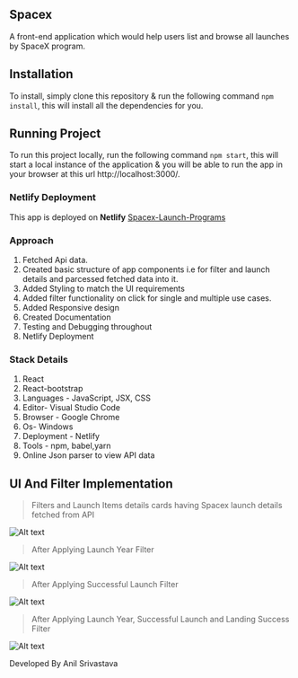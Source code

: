 ## Spacex
A front-end application which would help users list and browse all launches by SpaceX program.

## Installation
To install, simply clone this repository & run the following command  `npm install`, this will install all the dependencies for you.

## Running Project
To run this project locally, run the following command  `npm start`, this will start a local instance of the application & you will be able to run the app in your browser at this url http://localhost:3000/.

### Netlify Deployment

This app is deployed on **Netlify** [Spacex-Launch-Programs](https://spacex-launch-programs.netlify.app/)

### Approach
1. Fetched Api data.
2. Created basic structure of app components i.e for filter and launch details and parcessed fetched data into it.
3. Added Styling to match the UI requirements 
4. Added filter functionality on click for single and multiple use cases.
5. Added Responsive design
6. Created Documentation
7. Testing and Debugging throughout
8. Netlify Deployment


### Stack Details
1. React
2. React-bootstrap 
3. Languages - JavaScript, JSX, CSS
4. Editor- Visual Studio Code
5. Browser - Google Chrome
6. Os- Windows
7. Deployment - Netlify
8. Tools - npm, babel,yarn
9. Online Json parser to view API data


## UI And Filter Implementation

>Filters and Launch Items details cards having Spacex launch details fetched from API

![Alt text](https://ik.imagekit.io/eudv8cramv/Screenshot__1270__MvCD0C3w26.png)

> After Applying Launch Year Filter

![Alt text](https://ik.imagekit.io/eudv8cramv/Screenshot__1271__wwcOOWXWmR.png)

> After Applying Successful Launch Filter

![Alt text](https://ik.imagekit.io/eudv8cramv/Screenshot__1272__IQT1rCmyt.png)

> After Applying Launch Year, Successful Launch and Landing Success Filter

![Alt text](https://ik.imagekit.io/eudv8cramv/Screenshot__1273__OetAvBQCL.png)

Developed By Anil Srivastava

